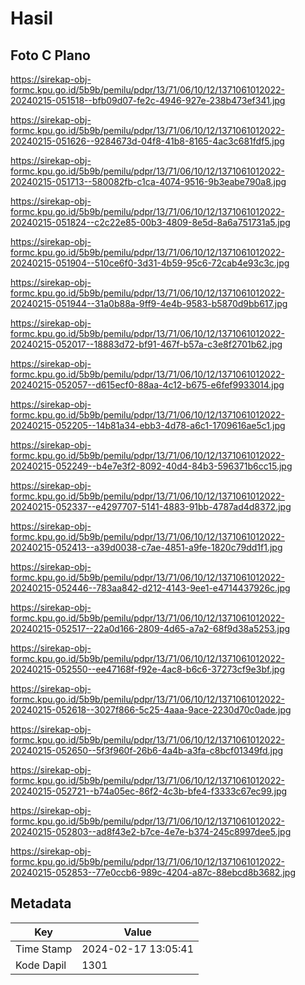 # Hasil

## Foto C Plano

https://sirekap-obj-formc.kpu.go.id/5b9b/pemilu/pdpr/13/71/06/10/12/1371061012022-20240215-051518--bfb09d07-fe2c-4946-927e-238b473ef341.jpg

https://sirekap-obj-formc.kpu.go.id/5b9b/pemilu/pdpr/13/71/06/10/12/1371061012022-20240215-051626--9284673d-04f8-41b8-8165-4ac3c681fdf5.jpg

https://sirekap-obj-formc.kpu.go.id/5b9b/pemilu/pdpr/13/71/06/10/12/1371061012022-20240215-051713--580082fb-c1ca-4074-9516-9b3eabe790a8.jpg

https://sirekap-obj-formc.kpu.go.id/5b9b/pemilu/pdpr/13/71/06/10/12/1371061012022-20240215-051824--c2c22e85-00b3-4809-8e5d-8a6a751731a5.jpg

https://sirekap-obj-formc.kpu.go.id/5b9b/pemilu/pdpr/13/71/06/10/12/1371061012022-20240215-051904--510ce6f0-3d31-4b59-95c6-72cab4e93c3c.jpg

https://sirekap-obj-formc.kpu.go.id/5b9b/pemilu/pdpr/13/71/06/10/12/1371061012022-20240215-051944--31a0b88a-9ff9-4e4b-9583-b5870d9bb617.jpg

https://sirekap-obj-formc.kpu.go.id/5b9b/pemilu/pdpr/13/71/06/10/12/1371061012022-20240215-052017--18883d72-bf91-467f-b57a-c3e8f2701b62.jpg

https://sirekap-obj-formc.kpu.go.id/5b9b/pemilu/pdpr/13/71/06/10/12/1371061012022-20240215-052057--d615ecf0-88aa-4c12-b675-e6fef9933014.jpg

https://sirekap-obj-formc.kpu.go.id/5b9b/pemilu/pdpr/13/71/06/10/12/1371061012022-20240215-052205--14b81a34-ebb3-4d78-a6c1-1709616ae5c1.jpg

https://sirekap-obj-formc.kpu.go.id/5b9b/pemilu/pdpr/13/71/06/10/12/1371061012022-20240215-052249--b4e7e3f2-8092-40d4-84b3-596371b6cc15.jpg

https://sirekap-obj-formc.kpu.go.id/5b9b/pemilu/pdpr/13/71/06/10/12/1371061012022-20240215-052337--e4297707-5141-4883-91bb-4787ad4d8372.jpg

https://sirekap-obj-formc.kpu.go.id/5b9b/pemilu/pdpr/13/71/06/10/12/1371061012022-20240215-052413--a39d0038-c7ae-4851-a9fe-1820c79dd1f1.jpg

https://sirekap-obj-formc.kpu.go.id/5b9b/pemilu/pdpr/13/71/06/10/12/1371061012022-20240215-052446--783aa842-d212-4143-9ee1-e4714437926c.jpg

https://sirekap-obj-formc.kpu.go.id/5b9b/pemilu/pdpr/13/71/06/10/12/1371061012022-20240215-052517--22a0d166-2809-4d65-a7a2-68f9d38a5253.jpg

https://sirekap-obj-formc.kpu.go.id/5b9b/pemilu/pdpr/13/71/06/10/12/1371061012022-20240215-052550--ee47168f-f92e-4ac8-b6c6-37273cf9e3bf.jpg

https://sirekap-obj-formc.kpu.go.id/5b9b/pemilu/pdpr/13/71/06/10/12/1371061012022-20240215-052618--3027f866-5c25-4aaa-9ace-2230d70c0ade.jpg

https://sirekap-obj-formc.kpu.go.id/5b9b/pemilu/pdpr/13/71/06/10/12/1371061012022-20240215-052650--5f3f960f-26b6-4a4b-a3fa-c8bcf01349fd.jpg

https://sirekap-obj-formc.kpu.go.id/5b9b/pemilu/pdpr/13/71/06/10/12/1371061012022-20240215-052721--b74a05ec-86f2-4c3b-bfe4-f3333c67ec99.jpg

https://sirekap-obj-formc.kpu.go.id/5b9b/pemilu/pdpr/13/71/06/10/12/1371061012022-20240215-052803--ad8f43e2-b7ce-4e7e-b374-245c8997dee5.jpg

https://sirekap-obj-formc.kpu.go.id/5b9b/pemilu/pdpr/13/71/06/10/12/1371061012022-20240215-052853--77e0ccb6-989c-4204-a87c-88ebcd8b3682.jpg


## Metadata

| Key        | Value               |
| ---------- | ------------------- |
| Time Stamp | 2024-02-17 13:05:41 |
| Kode Dapil | 1301                |



